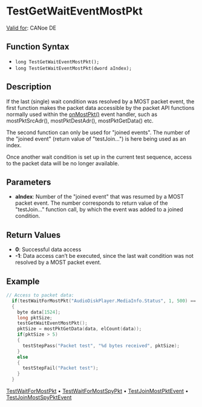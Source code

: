# TestGetWaitEventMostPkt

[Valid for](../../../Shared/FeatureAvailability.md): CANoe DE

## Function Syntax

- `long TestGetWaitEventMostPkt();`
- `long TestGetWaitEventMostPkt(dword aIndex);`

## Description

If the last (single) wait condition was resolved by a MOST packet event, the first function makes the packet data accessible by the packet API functions normally used within the [onMostPkt()](../../MOST/EventProcedures/CAPLfunctionOnMOSTPkt.md) event handler, such as mostPktSrcAdr(), mostPktDestAdr(), mostPktGetData() etc.

The second function can only be used for "joined events". The number of the "joined event" (return value of "testJoin...") is here being used as an index.

Once another wait condition is set up in the current test sequence, access to the packet data will be no longer available.

## Parameters

- **aIndex**: Number of the "joined event" that was resumed by a MOST packet event. The number corresponds to return value of the "testJoin..." function call, by which the event was added to a joined condition.

## Return Values

- **0**: Successful data access
- **-1**: Data access can’t be executed, since the last wait condition was not resolved by a MOST packet event.

## Example

```c
// Access to packet data:
  if(testWaitForMostPkt("AudioDiskPlayer.MediaInfo.Status", 1, 500) == 1)
  {
    byte data[1524];
    long pktSize;
    testGetWaitEventMostPkt();
    pktSize = mostPktGetData(data, elCount(data));
    if(pktSize > 5)
    {
      testStepPass("Packet test", "%d bytes received", pktSize);
    }
    else
    {
      testStepFail("Packet test");
    }
  }
```

[TestWaitForMostPkt](CAPLfunctionTestWaitForMostPkt.md) • [TestWaitForMostSpyPkt](CAPLfunctionTestWaitForMostSpyPkt.md) • [TestJoinMostPktEvent](CAPLfunctionTestJoinMostPktEvent.md) • [TestJoinMostSpyPktEvent](CAPLfunctionTestJoinMostSpyPktEvent.md)
